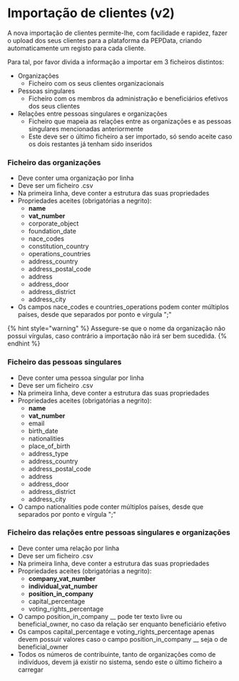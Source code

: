# Importação de clientes (v2)

A nova importação de clientes permite-lhe, com facilidade e rapidez, fazer o upload dos seus clientes para a plataforma da PEPData, criando automaticamente um registo para cada cliente.

Para tal, por favor divida a informação a importar em 3 ficheiros distintos:

* Organizações
  * Ficheiro com os seus clientes organizacionais
* Pessoas singulares
  * Ficheiro com os membros da administração e beneficiários efetivos dos seus clientes
* Relações entre pessoas singulares e organizações
  * Ficheiro que mapeia as relações entre as organizações e as pessoas singulares mencionadas anteriormente
  * Este deve ser o último ficheiro a ser importado, só sendo aceite caso os dois restantes já tenham sido inseridos

### Ficheiro das organizações

* Deve conter uma organização por linha
* Deve ser um ficheiro .csv
* Na primeira linha, deve conter a estrutura das suas propriedades
* Propriedades aceites (obrigatórias a negrito):
  * **name**
  * **vat\_number**
  * corporate\_object
  * foundation\_date
  * nace\_codes
  * constitution\_country
  * operations\_countries
  * address\_country
  * address\_postal\_code
  * address
  * address\_door&#x20;
  * address\_district
  * address\_city
* Os campos nace\_codes e countries\_operations podem conter múltiplos países, desde que separados por ponto e vírgula ";"

{% hint style="warning" %}
Assegure-se que o nome da organização não possui vírgulas, caso contrário a importação não irá ser bem sucedida.
{% endhint %}

### Ficheiro das pessoas singulares

* Deve conter uma pessoa singular por linha
* Deve ser um ficheiro .csv
* Na primeira linha, deve conter a estrutura das suas propriedades
* Propriedades aceites (obrigatórias a negrito):
  * **name**
  * **vat\_number**
  * email
  * birth\_date
  * nationalities
  * place\_of\_birth
  * address\_type
  * address\_country
  * address\_postal\_code
  * address
  * address\_door&#x20;
  * address\_district
  * address\_city
* O campo nationalities pode conter múltiplos países, desde que separados por ponto e vírgula ";"

### Ficheiro das relações entre pessoas singulares e organizações

* Deve conter uma relação por linha
* Deve ser um ficheiro .csv
* Na primeira linha, deve conter a estrutura das suas propriedades
* Propriedades aceites (obrigatórias a negrito):
  * **company\_vat\_number**
  * **individual\_vat\_number**
  * **position\_in\_company**
  * capital\_percentage
  * voting\_rights\_percentage
* O campo position\_in\_company __ pode ter texto livre ou beneficial\_owner, no caso da relação ser enquanto beneficiário efetivo
* Os campos capital\_percentage e voting\_rights\_percentage apenas devem possuir valores caso o campo position\_in\_company __ seja o de beneficial\_owner
* Todos os números de contribuinte, tanto de organizações como de indivíduos, devem já existir no sistema, sendo este o último ficheiro a carregar

